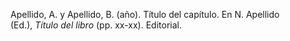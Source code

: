 Apellido, A. y Apellido, B. (año). Título del capítulo. En N. Apellido (Ed.), _Título del libro_ (pp. xx-xx). Editorial.